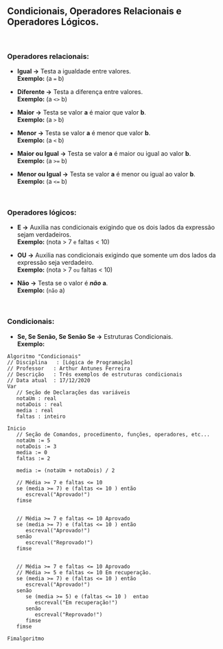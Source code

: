 ## Condicionais, Operadores Relacionais e Operadores Lógicos.

&nbsp;

### Operadores relacionais:

* **Igual →** Testa a igualdade entre valores. 
<br>**Exemplo:**  (a `=` b)

* **Diferente →** Testa a diferença entre valores. 
<br>**Exemplo:**  (a `<>` b)

* **Maior →** Testa se valor **a** é maior que valor **b**. 
<br>**Exemplo:**  (a `>` b)

* **Menor →** Testa se valor **a** é menor que valor **b**. 
<br>**Exemplo:**  (a `<` b)

* **Maior ou Igual →** Testa se valor **a** é maior ou igual ao valor **b**. 
<br>**Exemplo:**  (a `>=` b)

* **Menor ou Igual →** Testa se valor **a** é menor ou igual ao valor **b**. 
<br>**Exemplo:**  (a `<=` b)

&nbsp;

### Operadores lógicos:

* **E →** Auxilia nas condicionais exigindo que os dois lados da expressão sejam verdadeiros. 
<br>**Exemplo:**  (nota > 7 `e` faltas < 10)

* **OU →** Auxilia nas condicionais exigindo que somente um dos lados da expressão seja verdadeiro.
<br>**Exemplo:**  (nota > 7 `ou` faltas < 10)

* **Não →** Testa se o valor é **_não_** **a**. 
<br>**Exemplo:**  (`não` a)

&nbsp;

### Condicionais:

* **Se, Se Senão, Se Senão Se  →** Estruturas Condicionais. 
<br>**Exemplo:**  
```
Algoritmo "Condicionais"
// Disciplina   : [Lógica de Programação]
// Professor   : Arthur Antunes Ferreira
// Descrição   : Três exemplos de estruturas condicionais
// Data atual  : 17/12/2020
Var
   // Seção de Declarações das variáveis
   notaUm : real
   notaDois : real
   media : real
   faltas : inteiro

Inicio
   // Seção de Comandos, procedimento, funções, operadores, etc...
   notaUm := 5
   notaDois := 3
   media := 0
   faltas := 2

   media := (notaUm + notaDois) / 2

   // Média >= 7 e faltas <= 10
   se (media >= 7) e (faltas <= 10 ) então
      escreval("Aprovado!")
   fimse


   // Média >= 7 e faltas <= 10 Aprovado
   se (media >= 7) e (faltas <= 10 ) então
      escreval("Aprovado!")
   senão
      escreval("Reprovado!")
   fimse


   // Média >= 7 e faltas <= 10 Aprovado
   // Média >= 5 e faltas <= 10 Em recuperação.
   se (media >= 7) e (faltas <= 10 ) então
      escreval("Aprovado!")
   senão
      se (media >= 5) e (faltas <= 10 )  entao
         escreval("Em recuperação!")
      senão
         escreval("Reprovado!")
      fimse
   fimse

Fimalgoritmo
```
